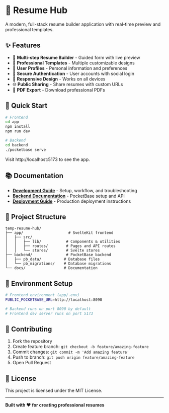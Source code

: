 # 🎯 Resume Hub

A modern, full-stack resume builder application with real-time preview and professional templates.

## ✨ Features

- 📝 **Multi-step Resume Builder** - Guided form with live preview
- 🎨 **Professional Templates** - Multiple customizable designs  
- 👤 **User Profiles** - Personal information and preferences
- 🔐 **Secure Authentication** - User accounts with social login
- 📱 **Responsive Design** - Works on all devices
- 🌐 **Public Sharing** - Share resumes with custom URLs
- 📄 **PDF Export** - Download professional PDFs

## 🚀 Quick Start

```bash
# Frontend
cd app
npm install
npm run dev

# Backend  
cd backend
./pocketbase serve
```

Visit http://localhost:5173 to see the app.

## 📚 Documentation

- **[Development Guide](docs/DEVELOPMENT.md)** - Setup, workflow, and troubleshooting
- **[Backend Documentation](docs/BACKEND.md)** - PocketBase setup and API
- **[Deployment Guide](docs/DEPLOYMENT.md)** - Production deployment instructions

## 📁 Project Structure

```
temp-resume-hub/
├── app/                    # SvelteKit frontend
│   ├── src/
│   │   ├── lib/           # Components & utilities
│   │   ├── routes/        # Pages and API routes
│   │   └── stores/        # Svelte stores
├── backend/               # PocketBase backend
│   ├── pb_data/          # Database files
│   └── pb_migrations/    # Database migrations
└── docs/                 # Documentation
```

## 🔧 Environment Setup

```bash
# Frontend environment (app/.env)
PUBLIC_POCKETBASE_URL=http://localhost:8090

# Backend runs on port 8090 by default
# Frontend dev server runs on port 5173
```

## 🤝 Contributing

1. Fork the repository
2. Create feature branch: `git checkout -b feature/amazing-feature`
3. Commit changes: `git commit -m 'Add amazing feature'`
4. Push to branch: `git push origin feature/amazing-feature`
5. Open Pull Request

## 📄 License

This project is licensed under the MIT License.

---

**Built with ❤️ for creating professional resumes**